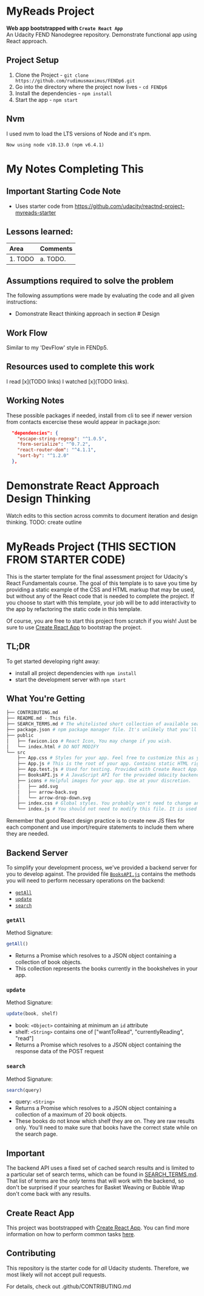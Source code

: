 # MyReads Project

**Web app bootstrapped with `Create React App`**  
An Udacity FEND Nanodegree repository. Demonstrate functional app using React approach.

## Project Setup

1. Clone the Project - `git clone https://github.com/rudimusmaximus/FENDp6.git`
2. Go into the directory where the project now lives - `cd FENDp6`
3. Install the dependencies - `npm install`
4. Start the app - `npm start`

## Nvm
I used nvm to load the LTS versions of Node and it's npm.

`Now using node v10.13.0 (npm v6.4.1)`

# My Notes Completing This

## Important Starting Code Note
 - Uses starter code from https://github.com/udacity/reactnd-project-myreads-starter  
 
## Lessons learned:  

| Area | Comments |
| :--- | :--- |
| 1. TODO | a. TODO. |

## Assumptions required to solve the problem
The following assumptions were made by evaluating the code and all given instructions:
 - Domonstrate React thinking approach in section # Design

## Work Flow
Similar to my 'DevFlow' style in FENDp5.

## Resources used to complete this work
I read [x](TODO links) 
I watched [x](TODO links).

## Working Notes
These possible packages if needed, install from cli
to see if newer version from contacts excercise
these would appear in package.json:

```json
  "dependencies": {
    "escape-string-regexp": "^1.0.5",
    "form-serialize": "^0.7.2",
    "react-router-dom": "^4.1.1",
    "sort-by": "^1.2.0"
  },
```
# Demonstrate React Approach Design Thinking
Watch edits to this section across commits to document iteration and design thinking.
TODO: create outline

# MyReads Project (THIS SECTION FROM STARTER CODE)

This is the starter template for the final assessment project for Udacity's React Fundamentals course. The goal of this template is to save you time by providing a static example of the CSS and HTML markup that may be used, but without any of the React code that is needed to complete the project. If you choose to start with this template, your job will be to add interactivity to the app by refactoring the static code in this template.

Of course, you are free to start this project from scratch if you wish! Just be sure to use [Create React App](https://github.com/facebookincubator/create-react-app) to bootstrap the project.

## TL;DR

To get started developing right away:

* install all project dependencies with `npm install`
* start the development server with `npm start`

## What You're Getting
```bash
├── CONTRIBUTING.md
├── README.md - This file.
├── SEARCH_TERMS.md # The whitelisted short collection of available search terms for you to use with your app.
├── package.json # npm package manager file. It's unlikely that you'll need to modify this.
├── public
│   ├── favicon.ico # React Icon, You may change if you wish.
│   └── index.html # DO NOT MODIFY
└── src
    ├── App.css # Styles for your app. Feel free to customize this as you desire.
    ├── App.js # This is the root of your app. Contains static HTML right now.
    ├── App.test.js # Used for testing. Provided with Create React App. Testing is encouraged, but not required.
    ├── BooksAPI.js # A JavaScript API for the provided Udacity backend. Instructions for the methods are below.
    ├── icons # Helpful images for your app. Use at your discretion.
    │   ├── add.svg
    │   ├── arrow-back.svg
    │   └── arrow-drop-down.svg
    ├── index.css # Global styles. You probably won't need to change anything here.
    └── index.js # You should not need to modify this file. It is used for DOM rendering only.
```

Remember that good React design practice is to create new JS files for each component and use import/require statements to include them where they are needed.

## Backend Server

To simplify your development process, we've provided a backend server for you to develop against. The provided file [`BooksAPI.js`](src/BooksAPI.js) contains the methods you will need to perform necessary operations on the backend:

* [`getAll`](#getall)
* [`update`](#update)
* [`search`](#search)

### `getAll`

Method Signature:

```js
getAll()
```

* Returns a Promise which resolves to a JSON object containing a collection of book objects.
* This collection represents the books currently in the bookshelves in your app.

### `update`

Method Signature:

```js
update(book, shelf)
```

* book: `<Object>` containing at minimum an `id` attribute
* shelf: `<String>` contains one of ["wantToRead", "currentlyReading", "read"]  
* Returns a Promise which resolves to a JSON object containing the response data of the POST request

### `search`

Method Signature:

```js
search(query)
```

* query: `<String>`
* Returns a Promise which resolves to a JSON object containing a collection of a maximum of 20 book objects.
* These books do not know which shelf they are on. They are raw results only. You'll need to make sure that books have the correct state while on the search page.

## Important
The backend API uses a fixed set of cached search results and is limited to a particular set of search terms, which can be found in [SEARCH_TERMS.md](SEARCH_TERMS.md). That list of terms are the _only_ terms that will work with the backend, so don't be surprised if your searches for Basket Weaving or Bubble Wrap don't come back with any results.

## Create React App

This project was bootstrapped with [Create React App](https://github.com/facebookincubator/create-react-app). You can find more information on how to perform common tasks [here](https://github.com/facebookincubator/create-react-app/blob/master/packages/react-scripts/template/README.md).

## Contributing

This repository is the starter code for _all_ Udacity students. Therefore, we most likely will not accept pull requests.

For details, check out .github/CONTRIBUTING.md
